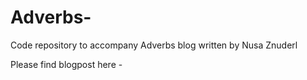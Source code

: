 # Adverbs-
Code repository to accompany Adverbs blog written by Nusa Znuderl

Please find blogpost here - 
